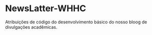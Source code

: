 # NewsLatter-WHHC
Atribuições de código do desenvolvimento básico do nosso bloog de divulgações acadêmicas. 
